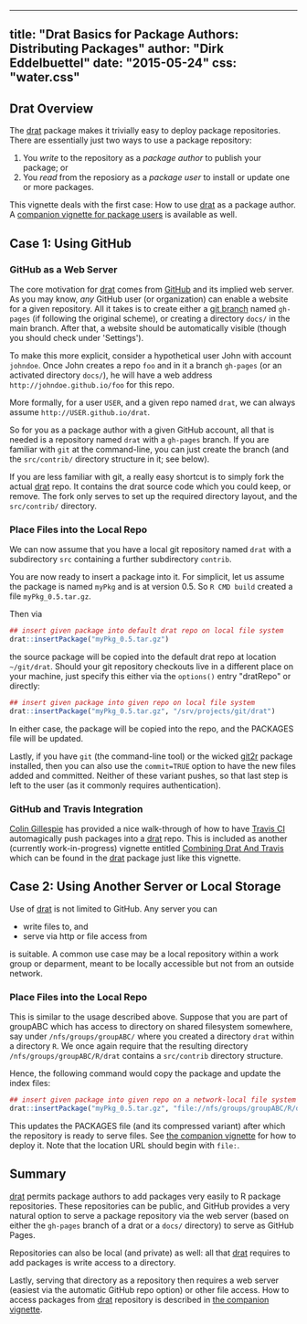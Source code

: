 <!--
%\VignetteIndexEntry{Drat Basics for Package Authors: Distributing Packages}
%\VignetteEngine{simplermarkdown::mdweave_to_html}
%\VignetteEncoding{UTF-8}
-->
---
title: "Drat Basics for Package Authors: Distributing Packages"
author: "Dirk Eddelbuettel"
date: "2015-05-24"
css: "water.css"
---

## Drat Overview

The [drat](https://dirk.eddelbuettel.com/code/drat.html) package makes it
trivially easy to deploy package repositories.  There are essentially just
two ways to use a package repository:

1) You _write_ to the repository as a _package author_ to publish your package; or
1) You _read_ from the reposiory as a _package user_ to install or update one or more packages.

This vignette deals with the first case: How to use
[drat](https://dirk.eddelbuettel.com/code/drat.html) as a package author.  A
[companion vignette for package users](DratForPackageUsers.html) is available as well.


## Case 1: Using GitHub

### GitHub as a Web Server

The core motivation for [drat](https://dirk.eddelbuettel.com/code/drat.html)
comes from [GitHub](https://github.com/) and its implied web server.  As you
may know, _any_ GitHub user (or organization) can enable a website for a
given repository.  All it takes is to create either a
[git branch](https://git-scm.com/book/en/v2/Git-Branching-Basic-Branching-and-Merging)
named `gh-pages` (if following the original scheme), or creating a directory
`docs/` in the main branch.  After that, a website should be automatically
visible (though you should check under 'Settings').

To make this more explicit, consider a hypothetical user John with account
`johndoe`. Once John creates a repo `foo` and in it a branch `gh-pages` (or
an activated directory `docs/`), he will have a web address
`http://johndoe.github.io/foo` for this repo.

More formally, for a user `USER`, and a given repo named `drat`, we can
always assume `http://USER.github.io/drat`.

So for you as a package author with a given GitHub account, all that is
needed is a repository named `drat` with a `gh-pages` branch.  If you are
familiar with `git` at the command-line, you can just create the branch (and
the `src/contrib/` directory structure in it; see below).

If you are less familiar with git, a really easy shortcut is to simply fork the actual
[drat](https://dirk.eddelbuettel.com/code/drat.html) repo.  It contains the
drat source code which you could keep, or remove.  The fork only serves to
set up the required directory layout, and the `src/contrib/` directory.

### Place Files into the Local Repo

We can now assume that you have a local git repository named `drat` with a
subdirectory `src` containing a further subdirectory `contrib`.

You are now ready to insert a package into it.  For simplicit, let us assume
the package is named `myPkg` and is at version 0.5. So `R CMD build` created
a file `myPkg_0.5.tar.gz`.

Then via

```r
## insert given package into default drat repo on local file system
drat::insertPackage("myPkg_0.5.tar.gz")
```

the source package will be copied into the default drat repo at location
`~/git/drat`. Should your git repository checkouts live in a different place
on your machine, just specify this either via the `options()` entry
"dratRepo" or directly:

```r
## insert given package into given repo on local file system
drat::insertPackage("myPkg_0.5.tar.gz", "/srv/projects/git/drat")
```

In either case, the package will be copied into the repo, and the PACKAGES
file will be updated.

Lastly, if you have `git` (the command-line tool) or the wicked
[git2r](https://cran.r-project.org/package=git2r) package
installed, then you can also use the `commit=TRUE` option to have the new
files added and committed.  Neither of these variant pushes, so that last
step is left to the user (as it commonly requires authentication).

### GitHub and Travis Integration

[Colin Gillespie](https://github.com/csgillespie) has provided a nice
walk-through of how to have [Travis CI](https://travis-ci.org/) automagically
push packages into a [drat](https://dirk.eddelbuettel.com/code/drat.html)
repo. This is included as another (currently work-in-progress) vignette
entitled [Combining Drat And
Travis](https://eddelbuettel.github.io/drat/vignettes/combiningdratandtravis/)
which can be found in the [drat](https://dirk.eddelbuettel.com/code/drat.html)
package just like this vignette.

## Case 2: Using Another Server or Local Storage

Use of [drat](https://dirk.eddelbuettel.com/code/drat.html) is not limited to
GitHub.  Any server you can

+ write files to, and 
+ serve via http or file access from 

is suitable.  A common use case may be a local repository within a work group
or deparment, meant to be locally accessible but not from an outside network.

### Place Files into the Local Repo

This is similar to the usage described above. Suppose that you are part of
groupABC which has access to directory on shared filesystem somewhere, say
under `/nfs/groups/groupABC/` where you created a directory `drat` within a
directory `R`.  We once again require that the resulting directory
`/nfs/groups/groupABC/R/drat` contains a `src/contrib` directory structure.

Hence, the following command would copy the package and update the index files:

```r
## insert given package into given repo on a network-local file system
drat::insertPackage("myPkg_0.5.tar.gz", "file://nfs/groups/groupABC/R/drat")
```

This updates the PACKAGES file (and its compressed variant) after which the
repository is ready to serve files. See
[the companion vignette](DratForPackageUsers.html) for how to deploy it.
Note that the location URL should begin with `file:`.

## Summary

[drat](https://dirk.eddelbuettel.com/code/drat.html) permits package authors
to add packages very easily to R package repositories. These repositories can
be public, and GitHub provides a very natural option to serve a package
repository via the web server (based on either the `gh-pages` branch of a drat
or a `docs/` directory) to serve as GitHub Pages.

Repositories can also be local (and private) as well: all that
[drat](https://dirk.eddelbuettel.com/code/drat.html) requires to add packages
is write access to a directory.

Lastly, serving that directory as a repository then requires a web server
(easiest via the automatic GitHub repo option) or other file access.  How to
access packages from [drat](https://dirk.eddelbuettel.com/code/drat.html)
repository is described in [the companion vignette](DratForPackageUsers.html).

